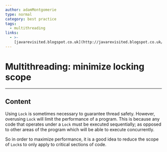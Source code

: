 ```yaml
---
author: adamMontgomerie
type: normal
category: best practice
tags:
  - multithreading
links:
  - >-
    [javarevisited.blogspot.co.uk](http://javarevisited.blogspot.co.uk/2015/05/top-10-java-multithreading-and.html){website}
---
```


# Multithreading: minimize locking scope


---

## Content

Using `Lock` is sometimes necessary to guarantee thread safety. However, overusing `Lock` will limit the performance of a program. This is because any code that operates under a `Lock` must be executed sequentially; as opposed to other areas of the program which will be able to execute concurrently.

So in order to maximize performance, it is a good idea to reduce the scope of `Lock`s to only apply to critical sections of code.
 
